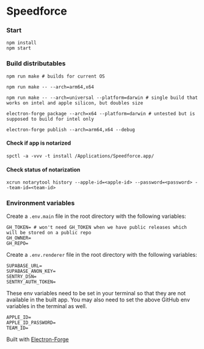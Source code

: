 # Speedforce

### Start

```
npm install
npm start
```

### Build distributables

```
npm run make # builds for current OS
```

```
npm run make -- --arch=arm64,x64
```

```
npm run make -- --arch=universal --platform=darwin # single build that works on intel and apple silicon, but doubles size
```

```
electron-forge package --arch=x64 --platform=darwin # untested but is supposed to build for intel only
```

```
electron-forge publish --arch=arm64,x64 --debug
```

#### Check if app is notarized

```
spctl -a -vvv -t install /Applications/Speedforce.app/
```

#### Check status of notarization

```
xcrun notarytool history --apple-id=<apple-id> --password=<password> --team-id=<team-id>
```

### Environment variables

Create a `.env.main` file in the root directory with the following variables:

```
GH_TOKEN= # won't need GH_TOKEN when we have public releases which will be stored on a public repo
GH_OWNER=
GH_REPO=
```

Create a `.env.renderer` file in the root directory with the following variables:

```
SUPABASE_URL=
SUPABASE_ANON_KEY=
SENTRY_DSN=
SENTRY_AUTH_TOKEN=
```

These env variables need to be set in your terminal so that they are not available in the built app. You may also need to set the above GitHub env variables in the terminal as well.

```
APPLE_ID=
APPLE_ID_PASSWORD=
TEAM_ID=
```

Built with [Electron-Forge](https://www.electronforge.io/)
